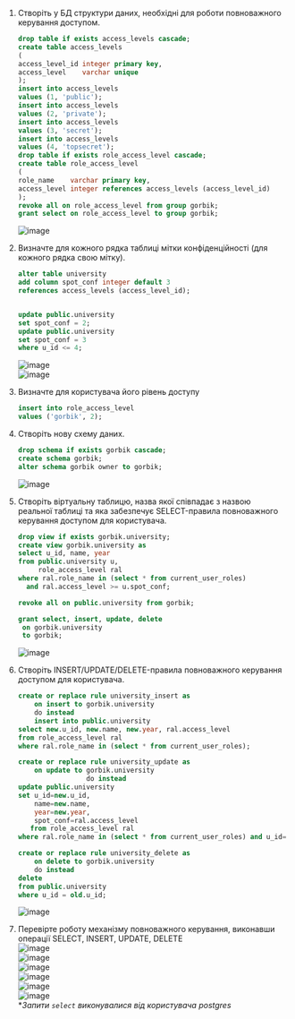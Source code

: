 1. Створіть у БД структури даних, необхідні для роботи повноважного керування доступом.

    ```sql
    drop table if exists access_levels cascade;
    create table access_levels
    (
    access_level_id integer primary key,
    access_level    varchar unique
    );
    insert into access_levels
    values (1, 'public');
    insert into access_levels
    values (2, 'private');
    insert into access_levels
    values (3, 'secret');
    insert into access_levels
    values (4, 'topsecret');
    drop table if exists role_access_level cascade;
    create table role_access_level
    (
    role_name    varchar primary key,
    access_level integer references access_levels (access_level_id)
    );
    revoke all on role_access_level from group gorbik;
    grant select on role_access_level to group gorbik;
    ```  
   ![image](https://user-images.githubusercontent.com/26124396/208315650-6e2636a4-dd06-4e52-9e69-c8a9bd930b39.png)

2. Визначте для кожного рядка таблиці мітки конфіденційності (для кожного рядка свою мітку).
   ```sql
   alter table university
   add column spot_conf integer default 3
   references access_levels (access_level_id);
   
   
   update public.university
   set spot_conf = 2;
   update public.university
   set spot_conf = 3
   where u_id <= 4;
   ```  
   ![image](https://user-images.githubusercontent.com/26124396/208315891-240d7012-9769-4197-86d8-76351e8d6d60.png)  
   ![image](https://user-images.githubusercontent.com/26124396/208315938-9bbacb22-7423-41b6-ba37-b6aa13b769a0.png)
3. Визначте для користувача його рівень доступу
   ```sql
   insert into role_access_level
   values ('gorbik', 2);
   ```
4. Створіть нову схему даних.
   ```sql
   drop schema if exists gorbik cascade;
   create schema gorbik;
   alter schema gorbik owner to gorbik;
   ```  
   ![image](https://user-images.githubusercontent.com/26124396/208317431-e3f4fec8-6e4b-497a-af6b-f714a918efde.png)
5. Створіть віртуальну таблицю, назва якої співпадає з назвою реальної таблиці та яка забезпечує SELECT-правила
   повноважного керування доступом для користувача.  
   ```sql
   drop view if exists gorbik.university;
   create view gorbik.university as
   select u_id, name, year
   from public.university u,
        role_access_level ral
   where ral.role_name in (select * from current_user_roles)
     and ral.access_level >= u.spot_conf;
   
   revoke all on public.university from gorbik;
   
   grant select, insert, update, delete
    on gorbik.university
    to gorbik;
   ```  
   ![image](https://user-images.githubusercontent.com/26124396/208318659-e4076c84-3252-4300-aaeb-9acbba75344b.png)
6. Створіть INSERT/UPDATE/DELETE-правила повноважного керування доступом для користувача.  
   ```sql
   create or replace rule university_insert as
       on insert to gorbik.university
       do instead
       insert into public.university
   select new.u_id, new.name, new.year, ral.access_level
   from role_access_level ral
   where ral.role_name in (select * from current_user_roles);
   
   create or replace rule university_update as
       on update to gorbik.university
                    do instead
   update public.university
   set u_id=new.u_id,
       name=new.name,
       year=new.year,
       spot_conf=ral.access_level
      from role_access_level ral
   where ral.role_name in (select * from current_user_roles) and u_id=old.u_id;
   
   create or replace rule university_delete as
       on delete to gorbik.university
       do instead
   delete
   from public.university
   where u_id = old.u_id;
   ```  
   ![image](https://user-images.githubusercontent.com/26124396/208318355-3fbb233a-2ccb-4d67-bba5-ae810efea688.png)
7. Перевірте роботу механізму повноважного керування, виконавши операції SELECT, INSERT, UPDATE, DELETE  
   ![image](https://user-images.githubusercontent.com/26124396/208319273-34aff4a5-a2df-4a33-925c-81326a0ad7b0.png)  
   ![image](https://user-images.githubusercontent.com/26124396/208319296-735c8cfe-e7fc-4ed4-89bc-a2d5c25fe77f.png)  
   ![image](https://user-images.githubusercontent.com/26124396/208319351-b93b19f7-7dfc-4371-96f8-3351f2f70584.png)  
   ![image](https://user-images.githubusercontent.com/26124396/208319371-f4e2298e-2665-4096-88ae-cb3604366954.png)  
   ![image](https://user-images.githubusercontent.com/26124396/208319538-92cc6675-942a-4c99-85b8-10838d41cd32.png)  
   ![image](https://user-images.githubusercontent.com/26124396/208319556-bb152b99-2029-41f8-b1a4-70aa7e28fe03.png)  
*_Запити `select` виконувалися від користувача postgres_
